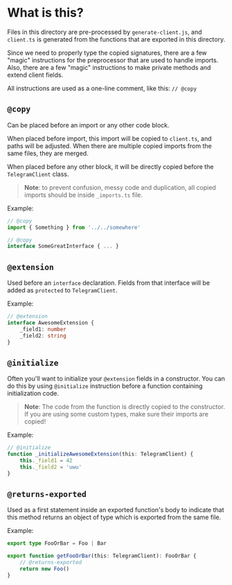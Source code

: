 # What is this?

Files in this directory are pre-processed by `generate-client.js`, and `client.ts` is generated from the functions that
are exported in this directory.

Since we need to properly type the copied signatures, there are a few "magic" instructions for the preprocessor that are
used to handle imports. Also, there are a few "magic" instructions to make private methods and extend client fields.

All instructions are used as a one-line comment, like this: `// @copy`

## `@copy`

Can be placed before an import or any other code block.

When placed before import, this import will be copied to `client.ts`, and paths will be adjusted. When there are
multiple copied imports from the same files, they are merged.

When placed before any other block, it will be directly copied before the `TelegramClient` class.

> **Note**: to prevent confusion, messy code and duplication,
> all copied imports should be inside `_imports.ts` file.

Example:

```typescript
// @copy
import { Something } from '../../somewhere'

// @copy
interface SomeGreatInterface { ... }
```

## `@extension`

Used before an `interface` declaration. Fields from that interface will be added as `protected`
to `TelegramClient`.

Example:

```typescript
// @extension
interface AwesomeExtension {
    _field1: number
    _field2: string
}
```

## `@initialize`

Often you'll want to initialize your `@extension` fields in a constructor. You can do this by using `@initialize`
instruction before a function containing initialization code.

> **Note**: The code from the function is directly copied to the constructor.
> If you are using some custom types, make sure their imports are copied!

Example:

```typescript
// @initialize
function _initializeAwesomeExtension(this: TelegramClient) {
    this._field1 = 42
    this._field2 = 'uwu'
}
```

## `@returns-exported`

Used as a first statement inside an exported function's body to indicate that this method returns an object of type
which is exported from the same file.

Example:

```typescript
export type FooOrBar = Foo | Bar

export function getFooOrBar(this: TelegramClient): FooOrBar {
    // @returns-exported
    return new Foo()
}
```
